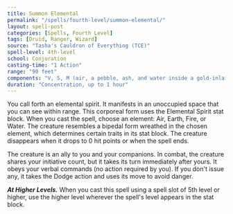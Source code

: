 ```yaml
---
title: Summon Elemental
permalink: "/spells/fourth-level/summon-elemental/"
layout: spell-post
categories: [Spells, Fourth Level]
tags: [Druid, Ranger, Wizard]
source: "Tasha's Cauldron of Everything (TCE)"
spell-level: 4th-level
school: Conjuration
casting-time: "1 Action"
range: "90 feet"
components: "V, S, M (air, a pebble, ash, and water inside a gold-inlaid vial worth at least 400gp)"
duration: "Concentration, up to 1 hour"
---
```


You call forth an elemental spirit. It manifests in an unoccupied space that you can see within range. This corporeal form uses the Elemental Spirit stat block. When you cast the spell, choose an element: Air, Earth, Fire, or Water. The creature resembles a bipedal form wreathed in the chosen element, which determines certain traits in its stat block. The creature disappears when it drops to 0 hit points or when the spell ends.

The creature is an ally to you and your companions. In combat, the creature shares your initiative count, but it takes its turn immediately after yours. It obeys your verbal commands (no action required by you). If you don't issue any, it takes the Dodge action and uses its move to avoid danger.

***At Higher Levels.*** When you cast this spell using a spell slot of 5th level or higher, use the higher level wherever the spell's level appears in the stat block.